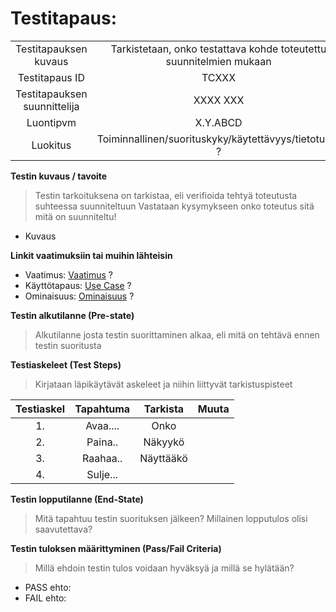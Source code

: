 # Testitapaus:


| | |
|:-:|:-:|
| Testitapauksen kuvaus | Tarkistetaan, onko testattava kohde toteutettu suunnitelmien mukaan   |
| Testitapaus ID | TCXXX |
| Testitapauksen suunnittelija | XXXX XXX | 
| Luontipvm | X.Y.ABCD |
| Luokitus | Toiminnallinen/suorituskyky/käytettävyys/tietoturva ? |

**Testin kuvaus / tavoite**

> Testin tarkoituksena on tarkistaa, eli verifioida tehtyä toteutusta suhteessa suunniteltuun 
> Vastataan kysymykseen onko toteutus sitä mitä on suunniteltu!

* Kuvaus

**Linkit vaatimuksiin tai muihin lähteisin**

* Vaatimus: [Vaatimus]() ?   
* Käyttötapaus: [Use Case](pohja-kayttotapaus.md) ? 
* Ominaisuus: [Ominaisuus](pohja-ominaisuus.md) ?

**Testin alkutilanne (Pre-state)** 

> Alkutilanne josta testin suorittaminen alkaa, eli mitä on tehtävä ennen testin suoritusta


**Testiaskeleet (Test Steps)**

> Kirjataan läpikäytävät askeleet ja niihin liittyvät tarkistuspisteet

| Testiaskel | Tapahtuma | Tarkista | Muuta |
|:-:|:-:|:-:|:-:|
| 1. | Avaa.... | Onko | |
| 2. | Paina..  | Näkyykö | |
| 3. | Raahaa.. | Näyttääkö | |
| 4. | Sulje... | | |

**Testin lopputilanne (End-State)**

> Mitä tapahtuu testin suorituksen jälkeen? Millainen lopputulos olisi saavutettava?

**Testin tuloksen määrittyminen (Pass/Fail Criteria)**

> Millä ehdoin testin tulos voidaan hyväksyä ja millä se hylätään?

* PASS ehto:  
* FAIL ehto:
